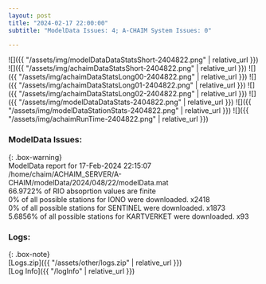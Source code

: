 ```yaml
---
layout: post
title: "2024-02-17 22:00:00"
subtitle: "ModelData Issues: 4; A-CHAIM System Issues: 0"

---
```


![]({{ "/assets/img/modelDataDataStatsShort-2404822.png" | relative_url }})
![]({{ "/assets/img/achaimDataStatsShort-2404822.png" | relative_url }})
![]({{ "/assets/img/achaimDataStatsLong00-2404822.png" | relative_url }})
![]({{ "/assets/img/achaimDataStatsLong01-2404822.png" | relative_url }})
![]({{ "/assets/img/achaimDataStatsLong02-2404822.png" | relative_url }})
![]({{ "/assets/img/modelDataDataStats-2404822.png" | relative_url }})
![]({{ "/assets/img/modelDataStationStats-2404822.png" | relative_url }})
![]({{ "/assets/img/achaimRunTime-2404822.png" | relative_url }})


### ModelData Issues:  
  
{: .box-warning}  
 ModelData report for 17-Feb-2024 22:15:07   
 /home/chaim/ACHAIM_SERVER/A-CHAIM/modelData/2024/048/22/modelData.mat   
 66.9722% of RIO absoprtion values are finite   
 0% of all possible stations for IONO were downloaded. x2418   
 0% of all possible stations for SENTINEL were downloaded. x1873   
 5.6856% of all possible stations for KARTVERKET were downloaded. x93   
  


### Logs:  
  
{: .box-note}  
[Logs.zip]({{ "/assets/other/logs.zip" | relative_url }})  
[Log Info]({{ "/logInfo" | relative_url }})  
